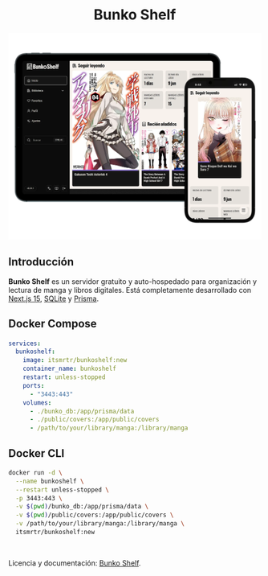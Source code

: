<div class="title-block" style="text-align: center;" align="center">

# Bunko Shelf

<img title="Bunko Shelf Logo" src="/public/bunko-shelf-devices.webp">

</div>

## Introducción

**Bunko Shelf** es un servidor gratuito y auto-hospedado para organización y lectura de manga y libros digitales. Está completamente desarrollado con [Next.js 15](https://nextjs.org/), [SQLite](https://www.sqlite.org/) y [Prisma](https://www.prisma.io/).

## Docker Compose

```yaml
services:
  bunkoshelf:
    image: itsmrtr/bunkoshelf:new
    container_name: bunkoshelf
    restart: unless-stopped
    ports:
      - "3443:443"
    volumes:
      - ./bunko_db:/app/prisma/data
      - ./public/covers:/app/public/covers
      - /path/to/your/library/manga:/library/manga
```

## Docker CLI

```bash
docker run -d \
  --name bunkoshelf \
  --restart unless-stopped \
  -p 3443:443 \
  -v $(pwd)/bunko_db:/app/prisma/data \
  -v $(pwd)/public/covers:/app/public/covers \
  -v /path/to/your/library/manga:/library/manga \
  itsmrtr/bunkoshelf:new
```

<br>

Licencia y documentación: [Bunko Shelf](https://bunko.amlab.site).
